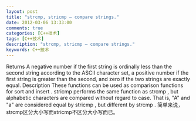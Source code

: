 ```yaml
---
layout: post
title: "strcmp, stricmp — compare strings."
date: 2012-03-06 13:33:00 
comments: true
categories: [C++技术]
tags: [C++技术]
description: "strcmp, stricmp — compare strings."
keywords: C++技术
---
```


   Returns
   A negative number if the first
     string
   is ordinally less than the second
     string
   according to the ASCII character set, a positive
 number if the first
     string
   is greater than the second, and zero if the two strings are exactly equal.
   Description
   These functions can be used as comparison functions for
     sort
   and
     insert
   .
    stricmp
   performs
 the same function as
    strcmp
   , but alphabetic characters are compared without regard to case. That is, "A" and "a" are considered equal by
    stricmp
   , but different by
    strcmp
   .
   简单来说，strcmp区分大小写而stricmp不区分大小写而已。
